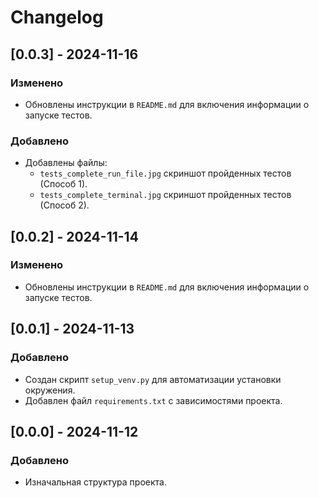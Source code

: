 # Changelog

## [0.0.3] - 2024-11-16
### Изменено
- Обновлены инструкции в `README.md` для включения информации о запуске тестов.

### Добавлено
- Добавлены файлы:
  - `tests_complete_run_file.jpg` скриншот пройденных тестов (Способ 1).
  - `tests_complete_terminal.jpg` скриншот пройденных тестов (Способ 2).

## [0.0.2] - 2024-11-14
### Изменено
- Обновлены инструкции в `README.md` для включения информации о запуске тестов.


## [0.0.1] - 2024-11-13
### Добавлено
- Создан скрипт `setup_venv.py` для автоматизации установки окружения.
- Добавлен файл `requirements.txt` с зависимостями проекта.


## [0.0.0] - 2024-11-12
### Добавлено
- Изначальная структура проекта.
